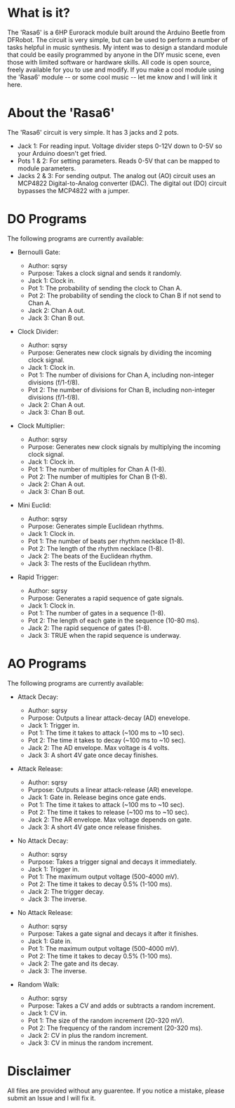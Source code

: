 # What is it?

The 'Rasa6' is a 6HP Eurorack module built around the Arduino Beetle from DFRobot. The circuit is very simple, but can be used to perform a number of tasks helpful in music synthesis. My intent was to design a standard module that could be easily programmed by anyone in the DIY music scene, even those with limited software or hardware skills. All code is open source, freely available for you to use and modify. If you make a cool module using the 'Rasa6' module -- or some cool music -- let me know and I will link it here.

# About the 'Rasa6'

The 'Rasa6' circuit is very simple. It has 3 jacks and 2 pots.
* Jack 1: For reading input. Voltage divider steps 0-12V down to 0-5V so your Arduino doesn't get fried.
* Pots 1 & 2: For setting parameters. Reads 0-5V that can be mapped to module parameters.
* Jacks 2 & 3: For sending output. The analog out (AO) circuit uses an MCP4822 Digital-to-Analog converter (DAC). The digital out (DO) circuit bypasses the MCP4822 with a jumper.

# DO Programs

The following programs are currently available:

* Bernoulli Gate:
	* Author: sqrsy
	* Purpose: Takes a clock signal and sends it randomly.
	* Jack 1: Clock in.
	* Pot 1: The probability of sending the clock to Chan A.
	* Pot 2: The probability of sending the clock to Chan B if not send to Chan A.
	* Jack 2: Chan A out.
	* Jack 3: Chan B out.

* Clock Divider:
	* Author: sqrsy
	* Purpose: Generates new clock signals by dividing the incoming clock signal.
	* Jack 1: Clock in.
	* Pot 1: The number of divisions for Chan A, including non-integer divisions (f/1-f/8).
	* Pot 2: The number of divisions for Chan B, including non-integer divisions (f/1-f/8).
	* Jack 2: Chan A out.
	* Jack 3: Chan B out.

* Clock Multiplier:
	* Author: sqrsy
	* Purpose: Generates new clock signals by multiplying the incoming clock signal.
	* Jack 1: Clock in.
	* Pot 1: The number of multiples for Chan A (1-8).
	* Pot 2: The number of multiples for Chan B (1-8).
	* Jack 2: Chan A out.
	* Jack 3: Chan B out.

* Mini Euclid:
	* Author: sqrsy
	* Purpose: Generates simple Euclidean rhythms.
	* Jack 1: Clock in.
	* Pot 1: The number of beats per rhythm necklace (1-8).
	* Pot 2: The length of the rhythm necklace (1-8).
	* Jack 2: The beats of the Euclidean rhythm.
	* Jack 3: The rests of the Euclidean rhythm.

* Rapid Trigger:
	* Author: sqrsy
	* Purpose: Generates a rapid sequence of gate signals.
	* Jack 1: Clock in.
	* Pot 1: The number of gates in a sequence (1-8).
	* Pot 2: The length of each gate in the sequence (10-80 ms).
	* Jack 2: The rapid sequence of gates (1-8).
	* Jack 3: TRUE when the rapid sequence is underway.

# AO Programs

The following programs are currently available:

* Attack Decay:
	* Author: sqrsy
	* Purpose: Outputs a linear attack-decay (AD) enevelope.
	* Jack 1: Trigger in.
	* Pot 1: The time it takes to attack (~100 ms to ~10 sec).
	* Pot 2: The time it takes to decay (~100 ms to ~10 sec).
	* Jack 2: The AD envelope. Max voltage is 4 volts.
	* Jack 3: A short 4V gate once decay finishes.

* Attack Release:
	* Author: sqrsy
	* Purpose: Outputs a linear attack-release (AR) enevelope.
	* Jack 1: Gate in. Release begins once gate ends.
	* Pot 1: The time it takes to attack (~100 ms to ~10 sec).
	* Pot 2: The time it takes to release (~100 ms to ~10 sec).
	* Jack 2: The AR envelope. Max voltage depends on gate.
	* Jack 3: A short 4V gate once release finishes.

* No Attack Decay:
	* Author: sqrsy
	* Purpose: Takes a trigger signal and decays it immediately.
	* Jack 1: Trigger in.
	* Pot 1: The maximum output voltage (500-4000 mV).
	* Pot 2: The time it takes to decay 0.5% (1-100 ms).
	* Jack 2: The trigger decay.
	* Jack 3: The inverse.

* No Attack Release:
	* Author: sqrsy
	* Purpose: Takes a gate signal and decays it after it finishes.
	* Jack 1: Gate in.
	* Pot 1: The maximum output voltage (500-4000 mV).
	* Pot 2: The time it takes to decay 0.5% (1-100 ms).
	* Jack 2: The gate and its decay.
	* Jack 3: The inverse.

* Random Walk:
	* Author: sqrsy
	* Purpose: Takes a CV and adds or subtracts a random increment.
	* Jack 1: CV in.
	* Pot 1: The size of the random increment (20-320 mV).
	* Pot 2: The frequency of the random increment (20-320 ms).
	* Jack 2: CV in plus the random increment.
	* Jack 3: CV in minus the random increment.

# Disclaimer

All files are provided without any guarentee. If you notice a mistake, please submit an Issue and I will fix it.